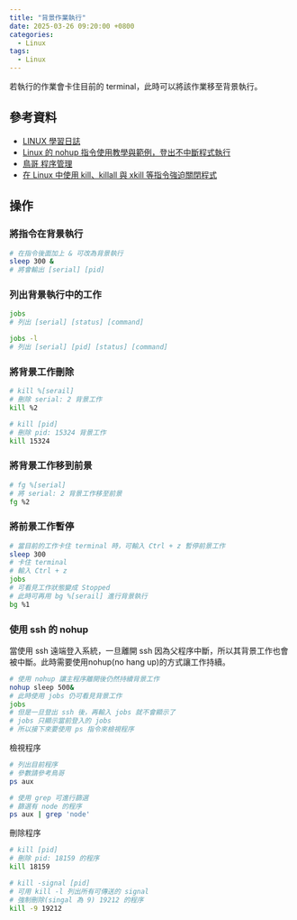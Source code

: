 ```yaml
---
title: "背景作業執行"
date: 2025-03-26 09:20:00 +0800
categories: 
  - Linux
tags:
  - Linux
---
```


若執行的作業會卡住目前的 terminal，此時可以將該作業移至背景執行。

## 參考資料

- [LINUX 學習日誌](http://linuxdiary.blogspot.com/2007/10/blog-post_30.html)
- [Linux 的 nohup 指令使用教學與範例，登出不中斷程式執行](https://blog.gtwang.org/linux/linux-nohup-command-tutorial/)
- [鳥哥 程序管理](http://linux.vbird.org/linux_basic/0440processcontrol.php#nohup)
- [在 Linux 中使用 kill、killall 與 xkill 等指令強迫關閉程式](https://blog.gtwang.org/linux/linux-kill-killall-xkill/)

## 操作

### 將指令在背景執行

```bash
# 在指令後面加上 & 可改為背景執行
sleep 300 &
# 將會輸出 [serial] [pid]
```

### 列出背景執行中的工作

```bash
jobs
# 列出 [serial] [status] [command]

jobs -l
# 列出 [serial] [pid] [status] [command]
```

### 將背景工作刪除

```bash
# kill %[serail]
# 刪除 serial: 2 背景工作
kill %2

# kill [pid]
# 刪除 pid: 15324 背景工作
kill 15324
```

### 將背景工作移到前景

```bash
# fg %[serial]
# 將 serial: 2 背景工作移至前景
fg %2
```

### 將前景工作暫停

```bash
# 當目前的工作卡住 terminal 時，可輸入 Ctrl + z 暫停前景工作
sleep 300
# 卡住 terminal
# 輸入 Ctrl + z
jobs
# 可看見工作狀態變成 Stopped
# 此時可再用 bg %[serail] 進行背景執行
bg %1
```

### 使用 ssh 的 nohup

當使用 ssh 遠端登入系統，一旦離開 ssh 因為父程序中斷，所以其背景工作也會被中斷。此時需要使用nohup(no hang up)的方式讓工作持續。

```bash
# 使用 nohup 讓主程序離開後仍然持續背景工作
nohup sleep 500&
# 此時使用 jobs 仍可看見背景工作
jobs
# 但是一旦登出 ssh 後，再輸入 jobs 就不會顯示了
# jobs 只顯示當前登入的 jobs 
# 所以接下來要使用 ps 指令來檢視程序
```

檢視程序

```bash
# 列出目前程序
# 參數請參考鳥哥
ps aux 

# 使用 grep 可進行篩選
# 篩選有 node 的程序
ps aux | grep 'node'
```

刪除程序

```bash
# kill [pid]
# 刪除 pid: 18159 的程序
kill 18159

# kill -signal [pid]
# 可用 kill -l 列出所有可傳送的 signal
# 強制刪除(singal 為 9) 19212 的程序
kill -9 19212

```
